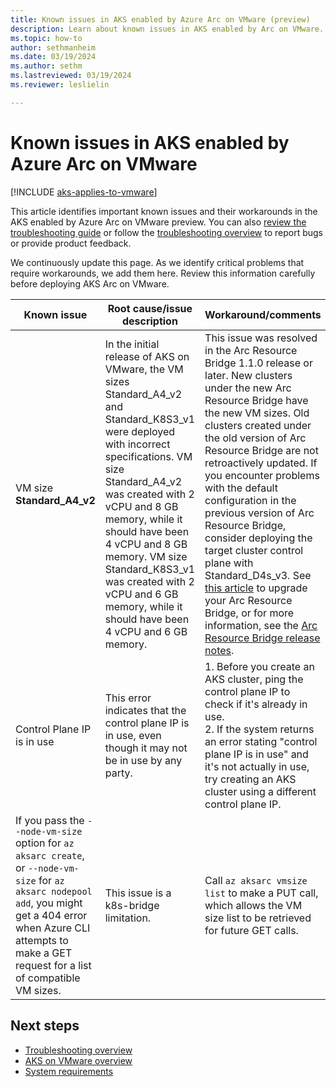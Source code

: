 ```yaml
---
title: Known issues in AKS enabled by Azure Arc on VMware (preview)
description: Learn about known issues in AKS enabled by Arc on VMware.
ms.topic: how-to
author: sethmanheim
ms.date: 03/19/2024
ms.author: sethm 
ms.lastreviewed: 03/19/2024
ms.reviewer: leslielin

---
```


# Known issues in AKS enabled by Azure Arc on VMware

[!INCLUDE [aks-applies-to-vmware](includes/aks-hci-applies-to-skus/aks-applies-to-vmware.md)]

This article identifies important known issues and their workarounds in the AKS enabled by Azure Arc on VMware preview. You can also [review the troubleshooting guide](aks-vmware-troubleshooting-guide.md) or follow the [troubleshooting overview](aks-vmware-support-troubleshoot.md) to report bugs or provide product feedback.

We continuously update this page. As we identify critical problems that require workarounds, we add them here. Review this information carefully before deploying AKS Arc on VMware.

| Known issue               | Root cause/issue description                                                                                                                | Workaround/comments                                                                                                        |
|---------------------------|-----------------------------------------------------------------------------------------------------------------------------------------------|------------------------------------------------------------------------------------------------------------------------------|
| VM size **Standard_A4_v2**  | In the initial release of AKS on VMware, the VM sizes Standard_A4_v2 and Standard_K8S3_v1 were deployed with incorrect specifications. VM size Standard_A4_v2 was created with 2 vCPU and 8 GB memory, while it should have been 4 vCPU and 8 GB memory. VM size Standard_K8S3_v1 was created with 2 vCPU and 6 GB memory, while it should have been 4 vCPU and 6 GB memory. | This issue was resolved in the Arc Resource Bridge 1.1.0 release or later. New clusters under the new Arc Resource Bridge have the new VM sizes. Old clusters created under the old version of Arc Resource Bridge are not retroactively updated. If you encounter problems with the default configuration in the previous version of Arc Resource Bridge, consider deploying the target cluster control plane with Standard_D4s_v3. See [this article](/azure/azure-arc/resource-bridge/upgrade) to upgrade your Arc Resource Bridge, or for more information, see the [Arc Resource Bridge release notes](https://github.com/Azure/ArcResourceBridge/releases).|
 | Control Plane IP is in use | This error indicates that the control plane IP is in use, even though it may not be in use by any party. |  1. Before you create an AKS cluster, ping the control plane IP to check if it's already in use.<br /> 2. If the system returns an error stating "control plane IP is in use" and it's not actually in use, try creating an AKS cluster using a different control plane IP.  |
  | If you pass the `--node-vm-size` option for `az aksarc create`, or `--node-vm-size` for `az aksarc nodepool add`, you might get a 404 error when Azure CLI attempts to make a GET request for a list of compatible VM sizes. | This issue is a k8s-bridge limitation. |  Call `az aksarc vmsize list` to make a PUT call, which allows the VM size list to be retrieved for future GET calls.  |

## Next steps

- [Troubleshooting overview](aks-vmware-support-troubleshoot.md)
- [AKS on VMware overview](aks-vmware-overview.md)
- [System requirements](aks-vmware-system-requirements.md)
